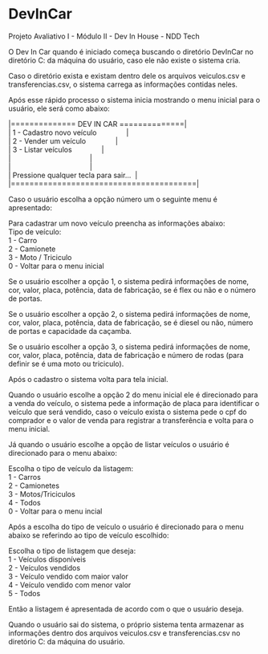 # DevInCar
Projeto Avaliativo I - Módulo II - Dev In House - NDD Tech

O Dev In Car quando é iniciado começa buscando o diretório DevInCar no diretório C:
da máquina do usuário, caso ele não existe o sistema cria.

Caso o diretório exista e existam dentro dele os arquivos veiculos.csv e transferencias.csv,
o sistema carrega as informações contidas neles.

Após esse rápido processo o sistema inicia mostrando o menu inicial para o usuário, ele será
como abaixo:

|============== DEV IN CAR ==============|</br>
|&nbsp;1 - Cadastro novo veículo&nbsp;&nbsp;&nbsp;&nbsp;&nbsp;&nbsp;&nbsp;&nbsp;&nbsp;&nbsp;&nbsp;&nbsp;&nbsp;&nbsp;&nbsp;|</br>
|&nbsp;2 - Vender um veículo&nbsp;&nbsp;&nbsp;&nbsp;&nbsp;&nbsp;&nbsp;&nbsp;&nbsp;&nbsp;&nbsp;&nbsp;&nbsp;&nbsp;&nbsp;|</br>
|&nbsp;3 - Listar veículos&nbsp;&nbsp;&nbsp;&nbsp;&nbsp;&nbsp;&nbsp;&nbsp;&nbsp;&nbsp;&nbsp;&nbsp;&nbsp;&nbsp;&nbsp;|</br>
|&nbsp;&nbsp;&nbsp;&nbsp;&nbsp;&nbsp;&nbsp;&nbsp;&nbsp;&nbsp;&nbsp;&nbsp;&nbsp;&nbsp;&nbsp;&nbsp;&nbsp;&nbsp;&nbsp;&nbsp;&nbsp;&nbsp;&nbsp;&nbsp;&nbsp;&nbsp;&nbsp;&nbsp;&nbsp;&nbsp;&nbsp;&nbsp;&nbsp;&nbsp;&nbsp;&nbsp;&nbsp;&nbsp;&nbsp;&nbsp;|</br>
|&nbsp;&nbsp;&nbsp;&nbsp;&nbsp;&nbsp;&nbsp;&nbsp;&nbsp;&nbsp;&nbsp;&nbsp;&nbsp;&nbsp;&nbsp;&nbsp;&nbsp;&nbsp;&nbsp;&nbsp;&nbsp;&nbsp;&nbsp;&nbsp;&nbsp;&nbsp;&nbsp;&nbsp;&nbsp;&nbsp;&nbsp;&nbsp;&nbsp;&nbsp;&nbsp;&nbsp;&nbsp;&nbsp;&nbsp;&nbsp;|</br>
|&nbsp;Pressione qualquer tecla para sair...&nbsp;&nbsp;|</br>
|========================================|</br>

Caso o usuário escolha a opção número um o seguinte menu é apresentado:

Para cadastrar um novo veículo preencha as informações abaixo:</br>
Tipo de veículo:</br>
1 - Carro</br>
2 - Camionete</br>
3 - Moto / Triciculo</br>
0 - Voltar para o menu inicial</br>


Se o usuário escolher a opção 1, o sistema pedirá informações de nome, cor,
valor, placa, potência, data de fabricação, se é flex ou não e o número de portas.

Se o usuário escolher a opção 2, o sistema pedirá informações de nome, cor,
valor, placa, potência, data de fabricação, se é diesel ou não, número de portas
e capacidade da caçamba.

Se o usuário escolher a opção 3, o sistema pedirá informações de nome, cor,
valor, placa, potência, data de fabricação e número de rodas (para definir
se é uma moto ou triciculo).

Após o cadastro o sistema volta para tela inicial.

Quando o usuário escolhe a opção 2 do menu inicial ele é direcionado
para a venda do veículo, o sistema pede a informação de placa para identificar o
veículo que será vendido, caso o veículo exista o sistema pede o cpf do comprador
e o valor de venda para registrar a transferência e volta para o menu inicial.

Já quando o usuário escolhe a opção de listar veículos o usuário é direcionado para o
menu abaixo:

Escolha o tipo de veículo da listagem:</br>
1 - Carros</br>
2 - Camionetes</br>
3 - Motos/Triciculos</br>
4 - Todos</br>
0 - Voltar para o menu incial</br>


Após a escolha do tipo de veículo o usuário é direcionado para o menu abaixo se referindo
ao tipo de veículo escolhido:

Escolha o tipo de listagem que deseja:</br>
1 - Veículos disponíveis</br>
2 - Veículos vendidos</br>
3 - Veículo vendido com maior valor</br>
4 - Veículo vendido com menor valor</br>
5 - Todos</br>


Então a listagem é apresentada de acordo com o que o usuário deseja.

Quando o usuário sai do sistema, o próprio sistema tenta armazenar as 
informações dentro dos arquivos veiculos.csv e transferencias.csv no
diretório C: da máquina do usuário.
